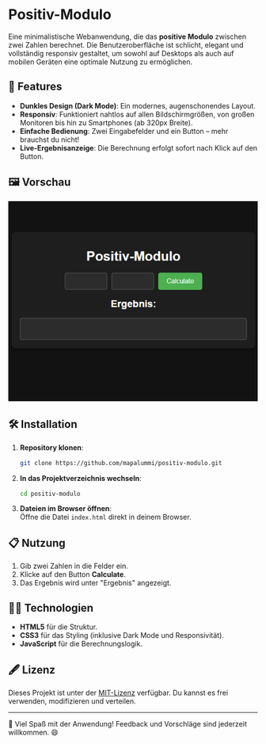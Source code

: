 # Positiv-Modulo

Eine minimalistische Webanwendung, die das **positive Modulo** zwischen zwei Zahlen berechnet. Die Benutzeroberfläche ist schlicht, elegant und vollständig responsiv gestaltet, um sowohl auf Desktops als auch auf mobilen Geräten eine optimale Nutzung zu ermöglichen.

## 🚀 Features

- **Dunkles Design (Dark Mode)**: Ein modernes, augenschonendes Layout.
- **Responsiv**: Funktioniert nahtlos auf allen Bildschirmgrößen, von großen Monitoren bis hin zu Smartphones (ab 320px Breite).
- **Einfache Bedienung**: Zwei Eingabefelder und ein Button – mehr brauchst du nicht!
- **Live-Ergebnisanzeige**: Die Berechnung erfolgt sofort nach Klick auf den Button.

## 🖼️ Vorschau

![Screenshot der Anwendung](https://github.com/mapalummi/Positiv-Modulo/blob/main/img/Screenshot%202025-04-23%20204554.png)

## 🛠️ Installation

1. **Repository klonen**:
   ```bash
   git clone https://github.com/mapalummi/positiv-modulo.git
   ```
2. **In das Projektverzeichnis wechseln**:
   ```bash
   cd positiv-modulo
   ```
3. **Dateien im Browser öffnen**:  
   Öffne die Datei `index.html` direkt in deinem Browser.

## 📋 Nutzung

1. Gib zwei Zahlen in die Felder ein.
2. Klicke auf den Button **Calculate**.
3. Das Ergebnis wird unter "Ergebnis" angezeigt.

## 🧑‍💻 Technologien

- **HTML5** für die Struktur.
- **CSS3** für das Styling (inklusive Dark Mode und Responsivität).
- **JavaScript** für die Berechnungslogik.

## 🖋️ Lizenz

Dieses Projekt ist unter der [MIT-Lizenz](LICENSE) verfügbar. Du kannst es frei verwenden, modifizieren und verteilen.

---

🎉 Viel Spaß mit der Anwendung! Feedback und Vorschläge sind jederzeit willkommen. 😄
